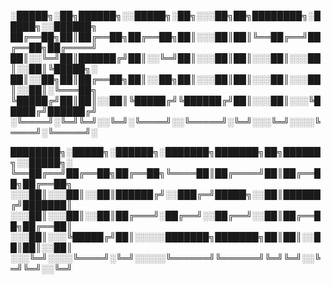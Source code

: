 
░█████╗░██╗██████╗░░█████╗░██╗░░░██╗██╗████████╗░█████╗░░██████╗
██╔══██╗██║██╔══██╗██╔══██╗██║░░░██║██║╚══██╔══╝██╔══██╗██╔════╝
██║░░╚═╝██║██████╔╝██║░░╚═╝██║░░░██║██║░░░██║░░░██║░░██║╚█████╗░
██║░░██╗██║██╔══██╗██║░░██╗██║░░░██║██║░░░██║░░░██║░░██║░╚═══██╗
╚█████╔╝██║██║░░██║╚█████╔╝╚██████╔╝██║░░░██║░░░╚█████╔╝██████╔╝
░╚════╝░╚═╝╚═╝░░╚═╝░╚════╝░░╚═════╝░╚═╝░░░╚═╝░░░░╚════╝░╚═════╝░

████████╗░█████╗░██████╗░███████╗███████╗██╗██████╗░░█████╗░
╚══██╔══╝██╔══██╗██╔══██╗╚════██║██╔════╝██║██╔══██╗██╔══██╗
░░░██║░░░██║░░██║██████╔╝░░███╔═╝█████╗░░██║██████╔╝███████║
░░░██║░░░██║░░██║██╔═══╝░██╔══╝░░██╔══╝░░██║██╔══██╗██╔══██║
░░░██║░░░╚█████╔╝██║░░░░░███████╗███████╗██║██║░░██║██║░░██║
░░░╚═╝░░░░╚════╝░╚═╝░░░░░╚══════╝╚══════╝╚═╝╚═╝░░╚═╝╚═╝░░╚═╝